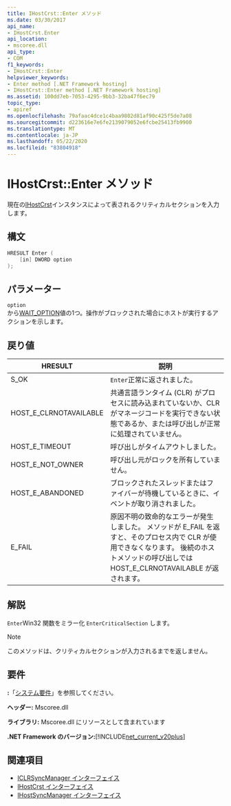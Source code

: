 ```yaml
---
title: IHostCrst::Enter メソッド
ms.date: 03/30/2017
api_name:
- IHostCrst.Enter
api_location:
- mscoree.dll
api_type:
- COM
f1_keywords:
- IHostCrst::Enter
helpviewer_keywords:
- Enter method [.NET Framework hosting]
- IHostCrst::Enter method [.NET Framework hosting]
ms.assetid: 100dd7eb-7053-4295-9bb3-32ba47f6ec79
topic_type:
- apiref
ms.openlocfilehash: 79afaac4dce1c4baa9802d81af90c425f5de7a08
ms.sourcegitcommit: d223616e7e6fe2139079052e6fcbe25413fb9900
ms.translationtype: MT
ms.contentlocale: ja-JP
ms.lasthandoff: 05/22/2020
ms.locfileid: "83804918"
---
```

# <a name="ihostcrstenter-method"></a>IHostCrst::Enter メソッド
現在の[IHostCrst](ihostcrst-interface.md)インスタンスによって表されるクリティカルセクションを入力します。  
  
## <a name="syntax"></a>構文  
  
```cpp  
HRESULT Enter (  
    [in] DWORD option  
);  
```  
  
## <a name="parameters"></a>パラメーター  
 `option`  
 から[WAIT_OPTION](wait-option-enumeration.md)値の1つ。操作がブロックされた場合にホストが実行するアクションを示します。  
  
## <a name="return-value"></a>戻り値  
  
|HRESULT|説明|  
|-------------|-----------------|  
|S_OK|`Enter`正常に返されました。|  
|HOST_E_CLRNOTAVAILABLE|共通言語ランタイム (CLR) がプロセスに読み込まれていないか、CLR がマネージコードを実行できない状態であるか、または呼び出しが正常に処理されていません。|  
|HOST_E_TIMEOUT|呼び出しがタイムアウトしました。|  
|HOST_E_NOT_OWNER|呼び出し元がロックを所有していません。|  
|HOST_E_ABANDONED|ブロックされたスレッドまたはファイバーが待機しているときに、イベントが取り消されました。|  
|E_FAIL|原因不明の致命的なエラーが発生しました。 メソッドが E_FAIL を返すと、そのプロセス内で CLR が使用できなくなります。 後続のホストメソッドの呼び出しでは HOST_E_CLRNOTAVAILABLE が返されます。|  
  
## <a name="remarks"></a>解説  
 `Enter`Win32 関数をミラー化 `EnterCriticalSection` します。  
  
> [!NOTE]
> このメソッドは、クリティカルセクションが入力されるまでを返しません。  
  
## <a name="requirements"></a>要件  
 **:**「[システム要件](../../get-started/system-requirements.md)」を参照してください。  
  
 **ヘッダー:** Mscoree.dll  
  
 **ライブラリ:** Mscoree.dll にリソースとして含まれています  
  
 **.NET Framework のバージョン:**[!INCLUDE[net_current_v20plus](../../../../includes/net-current-v20plus-md.md)]  
  
## <a name="see-also"></a>関連項目

- [ICLRSyncManager インターフェイス](iclrsyncmanager-interface.md)
- [IHostCrst インターフェイス](ihostcrst-interface.md)
- [IHostSyncManager インターフェイス](ihostsyncmanager-interface.md)
